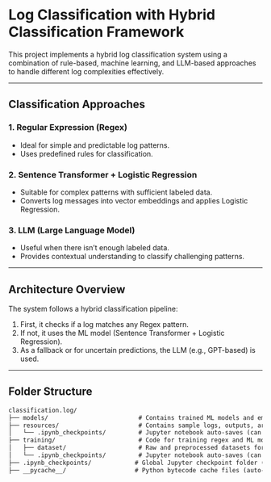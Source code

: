 # Log Classification with Hybrid Classification Framework

This project implements a hybrid log classification system using a combination of rule-based, machine learning, and LLM-based approaches to handle different log complexities effectively.

---

## Classification Approaches

### 1. **Regular Expression (Regex)**
- Ideal for simple and predictable log patterns.
- Uses predefined rules for classification.

### 2. **Sentence Transformer + Logistic Regression**
- Suitable for complex patterns with sufficient labeled data.
- Converts log messages into vector embeddings and applies Logistic Regression.

### 3. **LLM (Large Language Model)**
- Useful when there isn’t enough labeled data.
- Provides contextual understanding to classify challenging patterns.

---

## Architecture Overview

The system follows a hybrid classification pipeline:
1. First, it checks if a log matches any Regex pattern.
2. If not, it uses the ML model (Sentence Transformer + Logistic Regression).
3. As a fallback or for uncertain predictions, the LLM (e.g., GPT-based) is used.

---

## Folder Structure

```markdown
classification.log/
├── models/                         # Contains trained ML models and embeddings
├── resources/                      # Contains sample logs, outputs, architecture diagrams
│   └── .ipynb_checkpoints/         # Jupyter notebook auto-saves (can be ignored)
├── training/                       # Code for training regex and ML models
│   ├── dataset/                    # Raw and preprocessed datasets for training
│   └── .ipynb_checkpoints/         # Jupyter notebook auto-saves (can be ignored)
├── .ipynb_checkpoints/            # Global Jupyter checkpoint folder (can be ignored)
├── __pycache__/                   # Python bytecode cache files (auto-generated)
```
